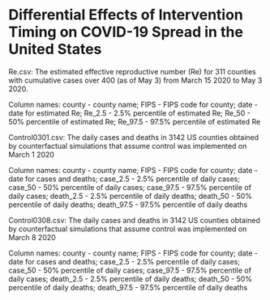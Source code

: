 # Differential Effects of Intervention Timing on COVID-19 Spread in the United States

Re.csv: The estimated effective reproductive number (Re) for 311 counties with cumulative cases over 400 (as of May 3) from March 15 2020 to May 3 2020.

Column names: county - county name; FIPS - FIPS code for county; date - date for estimated Re; Re_2.5 - 2.5% percentile of estimated Re; Re_50 - 50% percentile of estimated Re; Re_97.5 - 97.5% percentile of estimated Re

Control0301.csv: The daily cases and deaths in 3142 US counties obtained by counterfactual simulations that assume control was implemented on March 1 2020

Column names: county - county name; FIPS - FIPS code for county; date - date for cases and deaths; case_2.5 - 2.5% percentile of daily cases; case_50 - 50% percentile of daily cases; case_97.5 - 97.5% percentile of daily cases; death_2.5 - 2.5% percentile of daily deaths; death_50 - 50% percentile of daily deaths; death_97.5 - 97.5% percentile of daily deaths

Control0308.csv: The daily cases and deaths in 3142 US counties obtained by counterfactual simulations that assume control was implemented on March 8 2020

Column names: county - county name; FIPS - FIPS code for county; date - date for cases and deaths; case_2.5 - 2.5% percentile of daily cases; case_50 - 50% percentile of daily cases; case_97.5 - 97.5% percentile of daily cases; death_2.5 - 2.5% percentile of daily deaths; death_50 - 50% percentile of daily deaths; death_97.5 - 97.5% percentile of daily deaths

